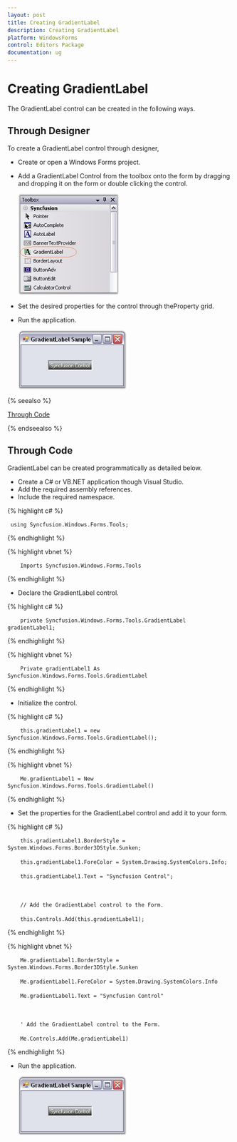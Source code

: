 ```yaml
---
layout: post
title: Creating GradientLabel
description: Creating GradientLabel
platform: WindowsForms
control: Editors Package
documentation: ug
---
```





# Creating GradientLabel

The GradientLabel control can be created in the following ways.

## Through Designer

To create a GradientLabel control through designer,

* Create or open a Windows Forms project.
* Add a GradientLabel Control from the toolbox onto the form by dragging and dropping it on the form or double clicking the control.

  ![](GradientLabel-Images/Overview_img600.jpeg) 



* Set the desired properties for the control through theProperty grid.
* Run the application.

  ![](GradientLabel-Images/Overview_img601.jpeg) 



{% seealso %}

[Through Code](#through-code)

{% endseealso %}

## Through Code

GradientLabel can be created programmatically as detailed below.

*  Create a C# or VB.NET application though Visual Studio.
*  Add the required assembly references.
*  Include the required namespace.

{% highlight c# %}

	 using Syncfusion.Windows.Forms.Tools;

{% endhighlight %}

{% highlight vbnet %}



		Imports Syncfusion.Windows.Forms.Tools

{% endhighlight %}

*  Declare the GradientLabel control.

{% highlight c# %}



		private Syncfusion.Windows.Forms.Tools.GradientLabel gradientLabel1;
		
{% endhighlight %}


{% highlight vbnet %}


		Private gradientLabel1 As Syncfusion.Windows.Forms.Tools.GradientLabel

{% endhighlight %}

*  Initialize the control.

{% highlight c# %}



		this.gradientLabel1 = new Syncfusion.Windows.Forms.Tools.GradientLabel();

{% endhighlight %}

{% highlight vbnet %}



		Me.gradientLabel1 = New Syncfusion.Windows.Forms.Tools.GradientLabel()

{% endhighlight %}


*  Set the properties for the GradientLabel control and add it to your form.

{% highlight c# %}



		this.gradientLabel1.BorderStyle = System.Windows.Forms.Border3DStyle.Sunken;

		this.gradientLabel1.ForeColor = System.Drawing.SystemColors.Info;

		this.gradientLabel1.Text = "Syncfusion Control";



		// Add the GradientLabel control to the Form.

		this.Controls.Add(this.gradientLabel1);
		
{% endhighlight %}


{% highlight vbnet %}



		Me.gradientLabel1.BorderStyle = System.Windows.Forms.Border3DStyle.Sunken

		Me.gradientLabel1.ForeColor = System.Drawing.SystemColors.Info

		Me.gradientLabel1.Text = "Syncfusion Control"



		' Add the GradientLabel control to the Form.

		Me.Controls.Add(Me.gradientLabel1)

{% endhighlight %}

* Run the application.

  ![](GradientLabel-Images/Overview_img602.jpeg) 
